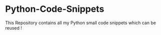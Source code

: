 # Python-Code-Snippets
This Repository contains all my Python small code snippets which can be reused !
